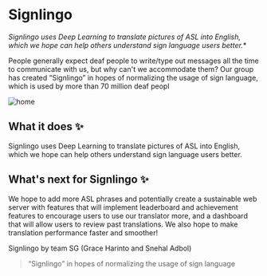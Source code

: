 # Signlingo

*Signlingo uses Deep Learning to translate pictures of ASL into English, which we hope can help others understand sign language users better.**

People generally expect deaf people to write/type out messages all the time to communicate with us, but why can't we accommodate them? Our group has created “Signlingo” in hopes of normalizing the usage of sign language, which is used by more than 70 million deaf peopl

![home](https://snehal0203.github.io/portfolio/assets/img/project4.png)


## What it does ✨ 

Signlingo uses Deep Learning to translate pictures of ASL into English, which we hope can help others understand sign language users better.

## What's next for Signlingo ✨ 

We hope to add more ASL phrases and potentially create a sustainable web server with features that will implement leaderboard and achievement features to encourage users to use our translator more, and a dashboard that will allow users to review past translations. We also hope to make translation performance faster and smoother!


Signlingo by team SG (Grace Harinto and Snehal Adbol) 
> “Signlingo” in hopes of normalizing the usage of sign language
